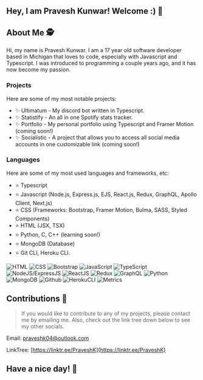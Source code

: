 ## Hey, I am Pravesh Kunwar! Welcome :) 👋

## About Me 🕵️
Hi, my name is Pravesh Kunwar. I am a 17 year old software developer based in Michigan that loves to code, especially with Javascript and Typescript. I was introduced to programming a couple years ago, and it has now become my passion.

### Projects

Here are some of my most notable projects:

- ✨ Ultimatum - My discord bot written in Typescript.
- ✨ Statistify - An all in one Spotify stats tracker.
- ✨ Portfolio - My personal portfolio using Typescript and Framer Motion (coming soon!)
- ✨ Socialistic - A project that allows you to access all social media accounts in one customizable link (coming soon!)

### Languages

Here are some of my most used languages and frameworks, etc: 

- ⭐ Typescript
- ⭐ Javascript (Node.js, Express.js, EJS, React.js, Redux, GraphQL, Apollo Client, Next.js)
- ⭐ CSS (Frameworks: Bootstrap, Framer Motion, Bulma, SASS, Styled Components)
- ⭐ HTML (JSX, TSX)
- ⭐ Python, C, C++ (learning soon!)
- ⭐ MongoDB (Database)
- ⭐ Git CLI, Heroku CLI.

![HTML](https://img.shields.io/static/v1?style=flat-square&label=%E2%A0%80&color=555&labelColor=%23e34c26&message=HTML%EF%B8%B1100%25)
![CSS](https://img.shields.io/static/v1?style=flat-square&label=%E2%A0%80&color=555&labelColor=%23563d7c&message=CSS%EF%B8%B165%25)
![Bootstrap](https://img.shields.io/static/v1?style=flat-square&label=%E2%A0%80&color=555&labelColor=602C50&message=Bootstrap%EF%B8%B130%25)
![JavaScript](https://img.shields.io/static/v1?style=flat-square&label=%E2%A0%80&color=555&labelColor=%23f1e05a&message=JavaScript%EF%B8%B180%25)
![TypeScript](https://img.shields.io/static/v1?style=flat-square&label=%E2%A0%80&color=555&labelColor=%232b7489&message=TypeScript%EF%B8%B145%25)
![NodeJS/ExpressJS](https://img.shields.io/static/v1?style=flat-square&label=%E2%A0%80&color=555&labelColor=68A063&message=NodeJS/ExpressJS%EF%B8%B165%25)
![ReactJS](https://img.shields.io/static/v1?style=flat-square&label=%E2%A0%80&color=555&labelColor=61DBFB&message=ReactJS%EF%B8%B185%25)
![Redux](https://img.shields.io/static/v1?style=flat-square&label=%E2%A0%80&color=555&labelColor=764abc&message=Redux%EF%B8%B145%25)
![GraphQL](https://img.shields.io/static/v1?style=flat-square&label=%E2%A0%80&color=555&labelColor=e535ab&message=GraphQL%EF%B8%B120%25)
![Python](https://img.shields.io/static/v1?style=flat-square&label=%E2%A0%80&color=555&labelColor=306998&message=Python%EF%B8%B130%25)
![MongoDB](https://img.shields.io/static/v1?style=flat-square&label=%E2%A0%80&color=555&labelColor=4DB33D&message=MongoDB%EF%B8%B145%25)
![Github](https://img.shields.io/static/v1?style=flat-square&label=%E2%A0%80&color=555&labelColor=FFFFFF&message=Github%EF%B8%B190%25)
![HerokuCLI](https://img.shields.io/static/v1?style=flat-square&label=%E2%A0%80&color=555&labelColor=6762a6&message=HerokuCLI%EF%B8%B125%25)
![Metrics](https://github.com/my-github-user/my-github-user/blob/master/github-metrics.svg)

## Contributions 📜

> If you would like to contribute to any of my projects,
> please contact me by emailing me.
> Also, check out the link tree down below to see my other socials.

Email: praveshk04@outlook.com

LinkTree: [https://linktr.ee/PraveshK](https://linktr.ee/PraveshK)

## Have a nice day! 👋

